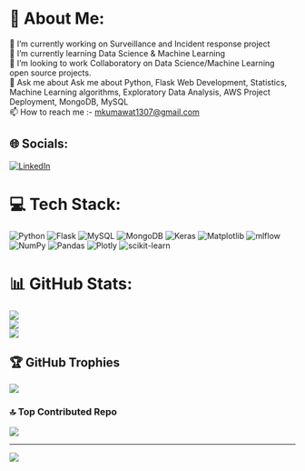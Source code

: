 # 💫 About Me:
🔭 I’m currently working on Surveillance and Incident response project<br>🌱 I’m currently learning Data Science & Machine Learning<br>👯 I’m looking to work Collaboratory on Data Science/Machine Learning open source projects.<br>💬 Ask me about Ask me about Python, Flask Web Development, Statistics, Machine Learning algorithms, Exploratory Data Analysis, AWS Project Deployment, MongoDB, MySQL<br>📫 How to reach me :- mkumawat1307@gmail.com


## 🌐 Socials:
[![LinkedIn](https://img.shields.io/badge/LinkedIn-%230077B5.svg?logo=linkedin&logoColor=white)](https://linkedin.com/in/https://www.linkedin.com/in/manish-kumawat-946672200) 

# 💻 Tech Stack:
![Python](https://img.shields.io/badge/python-3670A0?style=for-the-badge&logo=python&logoColor=ffdd54) ![Flask](https://img.shields.io/badge/flask-%23000.svg?style=for-the-badge&logo=flask&logoColor=white) ![MySQL](https://img.shields.io/badge/mysql-%2300000f.svg?style=for-the-badge&logo=mysql&logoColor=white) ![MongoDB](https://img.shields.io/badge/MongoDB-%234ea94b.svg?style=for-the-badge&logo=mongodb&logoColor=white) ![Keras](https://img.shields.io/badge/Keras-%23D00000.svg?style=for-the-badge&logo=Keras&logoColor=white) ![Matplotlib](https://img.shields.io/badge/Matplotlib-%23ffffff.svg?style=for-the-badge&logo=Matplotlib&logoColor=black) ![mlflow](https://img.shields.io/badge/mlflow-%23d9ead3.svg?style=for-the-badge&logo=numpy&logoColor=blue) ![NumPy](https://img.shields.io/badge/numpy-%23013243.svg?style=for-the-badge&logo=numpy&logoColor=white) ![Pandas](https://img.shields.io/badge/pandas-%23150458.svg?style=for-the-badge&logo=pandas&logoColor=white) ![Plotly](https://img.shields.io/badge/Plotly-%233F4F75.svg?style=for-the-badge&logo=plotly&logoColor=white) ![scikit-learn](https://img.shields.io/badge/scikit--learn-%23F7931E.svg?style=for-the-badge&logo=scikit-learn&logoColor=white)
# 📊 GitHub Stats:
![](https://github-readme-stats.vercel.app/api?username=mkumawat1307&theme=dark&hide_border=false&include_all_commits=false&count_private=false)<br/>
![](https://github-readme-streak-stats.herokuapp.com/?user=mkumawat1307&theme=dark&hide_border=false)<br/>
![](https://github-readme-stats.vercel.app/api/top-langs/?username=mkumawat1307&theme=dark&hide_border=false&include_all_commits=false&count_private=false&layout=compact)

## 🏆 GitHub Trophies
![](https://github-profile-trophy.vercel.app/?username=mkumawat1307&theme=radical&no-frame=false&no-bg=true&margin-w=4)

### 🔝 Top Contributed Repo
![](https://github-contributor-stats.vercel.app/api?username=mkumawat1307&limit=5&theme=dark&combine_all_yearly_contributions=true)

---
[![](https://visitcount.itsvg.in/api?id=mkumawat1307&icon=0&color=0)](https://visitcount.itsvg.in)

<!-- Proudly created with GPRM ( https://gprm.itsvg.in ) -->
